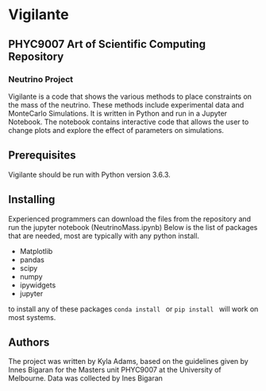 # Vigilante
## PHYC9007 Art of Scientific Computing Repository
### Neutrino Project

Vigilante is a code that shows the various methods to place constraints on the mass of the neutrino. These methods include experimental data and MonteCarlo Simulations.
It is written in Python and run in a Jupyter Notebook. 
The notebook contains interactive code that allows the user to change plots and explore the effect of parameters on simulations. 

## Prerequisites

Vigilante should be run with Python version 3.6.3.

## Installing

Experienced programmers can download the files from the repository and run the jupyter notebook (NeutrinoMass.ipynb)
Below is the list of packages that are needed, most are typically with any python install.

* Matplotlib
* pandas
* scipy
* numpy
* ipywidgets
* jupyter

to install any of these packages ```conda install ``` or ```pip install ``` will work on most systems.

## Authors
The project was written by Kyla Adams, based on the guidelines given by Innes Bigaran for the Masters unit PHYC9007 at the University of Melbourne.
Data was collected by Ines Bigaran
